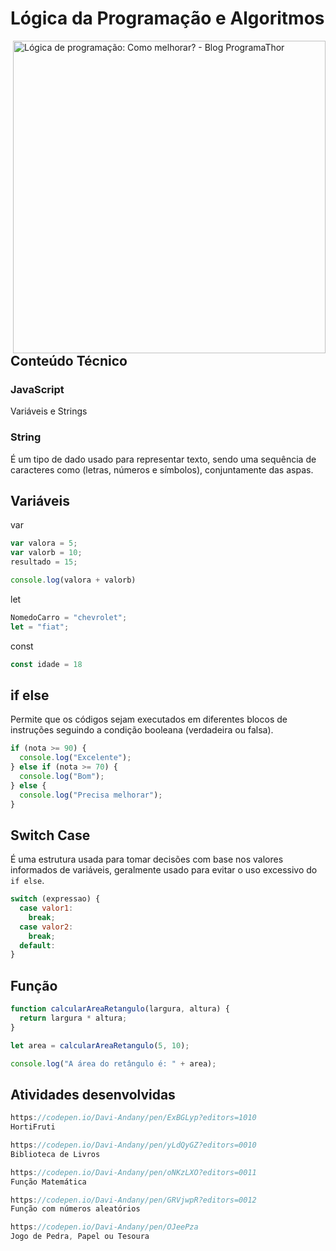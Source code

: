 # Lógica da Programação e Algoritmos

  <img src="https://encrypted-tbn0.gstatic.com/images?q=tbn:ANd9GcStKLViTvR4oAe5fkfEEedwBMIZzw6rSkGzww&amp;s" alt="Lógica de programação: Como melhorar? - Blog ProgramaThor"  width="500" style="float: right; padding-left: 500px;" />


## Conteúdo Técnico
### JavaScript

Variáveis e Strings  

### String 
É um tipo de dado usado para representar texto, sendo uma sequência de caracteres como (letras, números e símbolos), conjuntamente das aspas.

## Variáveis

var

```js
var valora = 5;
var valorb = 10; 
resultado = 15;

console.log(valora + valorb)
```

let
```js
NomedoCarro = "chevrolet";
let = "fiat"; 
```

const

```js
const idade = 18
```
## if else

Permite que os códigos sejam executados em diferentes blocos de instruções seguindo a condição booleana (verdadeira ou falsa).

```js
if (nota >= 90) {
  console.log("Excelente");
} else if (nota >= 70) {
  console.log("Bom");
} else {
  console.log("Precisa melhorar");
}
```
## Switch Case
É uma estrutura usada para tomar decisões com base nos valores informados de variáveis, geralmente usado para evitar o uso excessivo do ```if else```.

```js
switch (expressao) {
  case valor1:
    break;
  case valor2:
    break;
  default:
}
```
## Função

```js
function calcularAreaRetangulo(largura, altura) {
  return largura * altura;
}

let area = calcularAreaRetangulo(5, 10);

console.log("A área do retângulo é: " + area);
```



## Atividades desenvolvidas

```js
https://codepen.io/Davi-Andany/pen/ExBGLyp?editors=1010
HortiFruti
```
```js
https://codepen.io/Davi-Andany/pen/yLdQyGZ?editors=0010
Biblioteca de Livros
```
```js
https://codepen.io/Davi-Andany/pen/oNKzLXO?editors=0011
Função Matemática
```
```js
https://codepen.io/Davi-Andany/pen/GRVjwpR?editors=0012
Função com números aleatórios
```

```js
https://codepen.io/Davi-Andany/pen/OJeePza
Jogo de Pedra, Papel ou Tesoura
```
